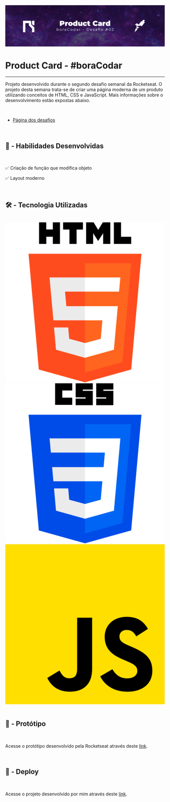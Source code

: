 <link rel="stylesheet" href="style.css">
<link rel="stylesheet" href="readme.css">

<img src="./img/product card.jpg" class="imgReadme">
<h1 class="titulo">Product Card - #boraCodar</h1>
<hr>
<p class="texto">Projeto desenvolvido durante o segundo desafio semanal da Rocketseat. O projeto desta semana trata-se de criar uma página moderna de um produto utilizando conceitos de HTML, CSS e JavaScript. Mais informações sobre o desenvolvimento estão expostas abaixo.</p>
<br>
<ul>
    <li><a href="https://boracodar.dev/?utm_source=youtube&utm_medium=organic&utm_campaign=lead&utm_term=boracodar&utm_content=descricao-boracodar_desafio01">Página dos desafios</a></li>
</ul>
<br>
<h2 class="subtit">👷‍ - Habilidades Desenvolvidas</h2>
<br>
<p class="texto">✅ Criação de função que modifica objeto</p>
<p class="texto">✅ Layout moderno</p>
<br>
<h2 class="subtit">🛠 - Tecnologia Utilizadas</h2>
<br>
<div class="alinhamento">
    <img src="./img/html-5.png" alt="">
    <img src="./img/css-3.png" alt="">
    <img src="./img/js.png" alt="">
</div>
<br>
<h2 class="subtit">🎨 - Protótipo</h2>
<br>
<p class="texto">Acesse o protótipo desenvolvido pela Rocketseat através deste <a href="https://www.figma.com/file/BghUQHJpDkE9VMU8OLlLV2/%23boraCodar---Desafio-2-(Community)?node-id=0%3A1&t=r9Tdmj8BS4P1uIzz-0">link</a>.</p>
<br>
<h2 class="subtit">🔗 - Deploy</h2>
<br>
<p class="texto">Acesse o projeto desenvolvido por mim através deste <a href="https://chshc0.csb.app/">link</a>.</p>
    

